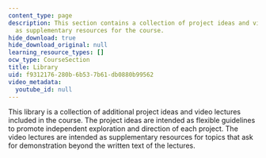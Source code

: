 ```yaml
---
content_type: page
description: This section contains a collection of project ideas and video lectures
  as supplementary resources for the course.
hide_download: true
hide_download_original: null
learning_resource_types: []
ocw_type: CourseSection
title: Library
uid: f9312176-280b-6b53-7b61-db0880b99562
video_metadata:
  youtube_id: null
---
```


This library is a collection of additional project ideas and video lectures included in the course. The project ideas are intended as flexible guidelines to promote independent exploration and direction of each project. The video lectures are intended as supplementary resources for topics that ask for demonstration beyond the written text of the lectures.